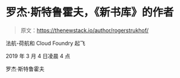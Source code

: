 # 罗杰·斯特鲁霍夫，《新书库》的作者

> 原文：<https://thenewstack.io/author/rogerstrukhof/>

法航-荷航和 Cloud Foundry 起飞

2019 年 3 月 4 日凌晨 4 点

罗杰·斯特鲁霍夫